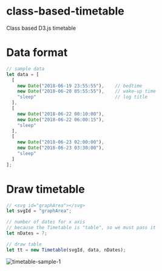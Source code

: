 # class-based-timetable
Class based D3.js timetable

# Data format
```JavaScript
// sample data
let data = [
  [
    new Date("2018-06-19 23:55:55"),    // bedtime
    new Date("2018-06-20 05:55:55"),    // wake-up time
    "sleep"                             // log title
  ],
  [
    new Date("2018-06-22 00:10:00"),
    new Date("2018-06-22 06:00:15"),
    "sleep"
  ],
  [
    new Date("2018-06-23 02:00:00"),
    new Date("2018-06-23 03:30:00"),
    "sleep"
  ]
];
```

# Draw timetable
```JavaScript
// <svg id="graphArea"></svg>
let svgId = "graphArea";

// number of dates for x axis
// because the Timetable is "table", so we must pass it
let nDates = 7;

// draw table
let tt = new Timetable(svgId, data, nDates);
```
![timetable-sample-1](https://user-images.githubusercontent.com/24271672/41818594-1322e004-77ed-11e8-8c1f-155a72dd8825.JPG)
